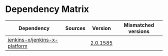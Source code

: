 # Dependency Matrix

Dependency | Sources | Version | Mismatched versions
---------- | ------- | ------- | -------------------
[jenkins-x/jenkins-x-platform](https://github.com/jenkins-x/jenkins-x-platform) |  | [2.0.1585](https://github.com/jenkins-x/jenkins-x-platform/releases/tag/v2.0.1585) | 
